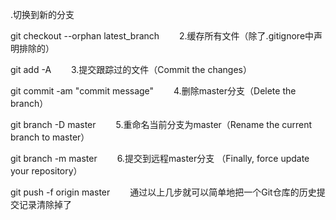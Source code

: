 .切换到新的分支

git checkout --orphan latest_branch
　　2.缓存所有文件（除了.gitignore中声明排除的）

 git add -A
　　3.提交跟踪过的文件（Commit the changes）

 git commit -am "commit message"
　　4.删除master分支（Delete the branch）

git branch -D master
　　5.重命名当前分支为master（Rename the current branch to master）

 git branch -m master
　　6.提交到远程master分支 （Finally, force update your repository）

 git push -f origin master
　　通过以上几步就可以简单地把一个Git仓库的历史提交记录清除掉了